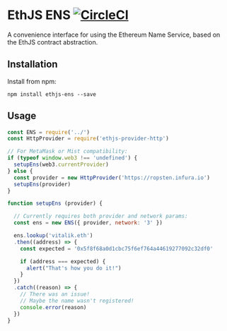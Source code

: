 # EthJS ENS [![CircleCI](https://circleci.com/gh/flyswatter/ethjs-ens.svg?style=svg)](https://circleci.com/gh/flyswatter/ethjs-ens)

A convenience interface for using the Ethereum Name Service, based on the EthJS contract abstraction.

## Installation

Install from npm:

`npm install ethjs-ens --save`

## Usage

```javascript
const ENS = require('../')
const HttpProvider = require('ethjs-provider-http')

// For MetaMask or Mist compatibility:
if (typeof window.web3 !== 'undefined') {
  setupEns(web3.currentProvider)
} else {
  const provider = new HttpProvider('https://ropsten.infura.io')
  setupEns(provider)
}

function setupEns (provider) {

  // Currently requires both provider and network params:
  const ens = new ENS({ provider, network: '3' })

  ens.lookup('vitalik.eth')
  .then((address) => {
    const expected = '0x5f8f68a0d1cbc75f6ef764a44619277092c32df0'

    if (address === expected) {
      alert("That's how you do it!")
    }
  })
  .catch((reason) => {
    // There was an issue!
    // Maybe the name wasn't registered!
    console.error(reason)
  })
}
```

